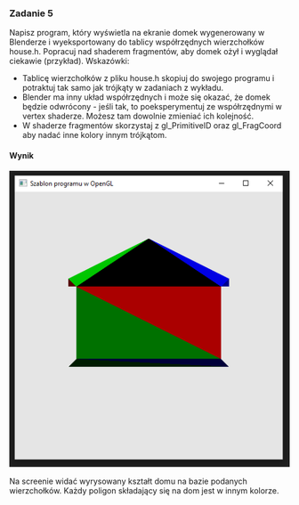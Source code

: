 ### Zadanie 5

Napisz program, który wyświetla na ekranie domek wygenerowany w Blenderze i wyeksportowany do tablicy współrzędnych wierzchołków house.h. Popracuj nad shaderem fragmentów, aby domek ożył i wyglądał ciekawie (przykład). Wskazówki:

- Tablicę wierzchołków z pliku house.h skopiuj do swojego programu i potraktuj tak samo jak trójkąty w zadaniach z wykładu.
- Blender ma inny układ współrzędnych i może się okazać, że domek będzie odwrócony - jeśli tak, to poeksperymentuj ze współrzędnymi w vertex shaderze. Możesz tam dowolnie zmieniać ich kolejność.
- W shaderze fragmentów skorzystaj z gl_PrimitiveID oraz gl_FragCoord aby nadać inne kolory innym trójkątom.

#### Wynik

![Screen1](Screen1.png)

Na screenie widać wyrysowany kształt domu na bazie podanych wierzchołków. Każdy poligon składający się na dom jest w innym kolorze.